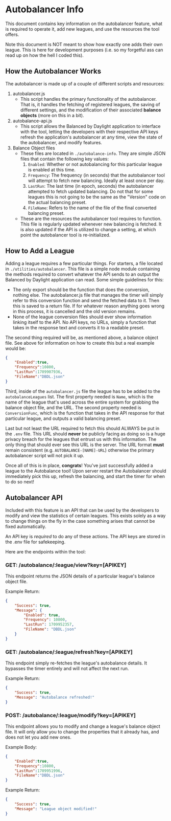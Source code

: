 # Autobalancer Info

This document contains key information on the autobalancer feature, what is required to operate it, add new leagues, and use the resources the tool offers.

Note this document is NOT meant to show how exactly one adds their own league. This is here for development purposes (i.e. so my forgetful ass can read up on how the hell I coded this).

## How the Autobalancer Works

The autobalancer is made up of a couple of different scripts and resources:

1. autobalancer.js
    * This script handles the primary functionality of the autobalancer. That is, it handles the fetching of registered leagues, the saving of different settings, and the modification of their associated **balance objects** (more on this in a bit).
2. autobalance-api.js
    * This script allows the Balanced by Daylight application to interface with the tool, letting the developers with their respective API keys refresh the application's autobalancer at any time, view the state of the autobalancer, and modify features.
3. Balance Object files
    * These files are located in `./autobalance-info`. They are simple JSON files that contain the following key values:
        1. `Enabled`: Whether or not autobalancing for this particular league is enabled at this time.
        2. `Frequency`: The frequency (in seconds) that the autobalancer tool will attempt to fetch new balancing. Ideally at least once per day.
        3. `LastRun`: The last time (in epoch, seconds) the autobalancer attempted to fetch updated balancing. Do not that for some leagues this is not going to be the same as the "Version" code on the actual balancing preset.
        4. `FileName`: Refers to the name of the file of the final converted balancing preset.
    * These are the resources the autobalancer tool requires to function. This file is regularly updated whenever new balancing is fetched. It is also updated if the API is utilized to change a setting, at which point the autobalancer tool is re-initialized.

## How to Add a League

Adding a league requires a few particular things. For starters, a file located in `./utilities/autobalancer`. This file is a simple node module containing the methods required to convert whatever the API sends to an output the Balanced by Daylight application can read. Some simple guidelines for this:

* The only export should be the function that does the conversion, nothing else. The autobalancer.js file that manages the timer will simply refer to this conversion function and send the fetched data to it. Then this is saved to a return file. If for whatever reason anything goes wrong in this process, it is cancelled and the old version remains.
* None of the league conversion files should ever show information linking itself to the API. No API keys, no URLs, simply a function that takes in the response text and converts it to a readable preset.

The second thing required will be, as mentioned above, a balance object file. See above for information on how to create this but a real example would be:

```json
{
    "Enabled":true,
    "Frequency":10800,
    "LastRun":1709907936,
    "FileName":"DBDL.json"
}
```

Third, inside of the `autobalancer.js` file the league has to be added to the `autobalanceLeagues` list. The first property needed is `Name`, which is the name of the league that's used across the entire system for grabbing the balance object file, and the URL. The second property needed is `ConversionFunc`, which is the function that takes in the API response for that particular league, and outputs a valid balancing preset.

Last but not least the URL required to fetch this should ALWAYS be put in the `.env` file. This URL should **never** be publicly facing as doing so is a huge privacy breach for the leagues that entrust us with this information. The only thing that should ever see this URL is the server. The URL format **must** remain consistent (e.g. `AUTOBALANCE-[NAME]-URL`) otherwise the primary autobalancer script will not pick it up.

Once all of this is in place, **congrats**! You've just successfully added a league to the Autobalance tool! Upon server restart the Autobalancer should immediately pick this up, refresh the balancing, and start the timer for when to do so next!

## Autobalancer API

Included with this feature is an API that can be used by the developers to modify and view the statistics of certain leagues. This exists solely as a way to change things on the fly in the case something arises that cannot be fixed automatically.

An API key is *required* to do any of these actions. The API keys are stored in the .env file for safekeeping.

Here are the endpoints within the tool:

### GET: /autobalance/:league/view?key=[APIKEY]

This endpoint returns the JSON details of a particular league's balance object file.

Example Return:
```json
{
    "Success": true,
    "Message": {
        "Enabled": true,
        "Frequency": 10800,
        "LastRun": 1709952357,
        "FileName": "DBDL.json"
    }
}
```

### GET: /autobalance/:league/refresh?key=[APIKEY]

This endpoint simply re-fetches the league's autobalance details. It bypasses the timer entirely and will not affect the next run.

Example Return:
```json
{
    "Success": true,
    "Message": "Autobalance refreshed!"
}
```

### POST: /autobalance/:league/modify?key=[APIKEY]

This endpoint allows you to modify and change a league's balance object file. It will only allow you to change the properties that it already has, and does not let you add new ones.

Example Body:
```json
{
    "Enabled":true,
    "Frequency":10800,
    "LastRun":1709951996,
    "FileName":"DBDL.json"
}
```

Example Return:
```json
{
    "Success": true,
    "Message": "League object modified!"
}
```